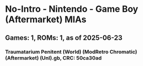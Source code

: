 # No-Intro - Nintendo - Game Boy (Aftermarket) MIAs
## Games: 1, ROMs: 1, as of 2025-06-23

### Traumatarium Penitent (World) (ModRetro Chromatic) (Aftermarket) (Unl).gb, CRC: 50ca30ad
